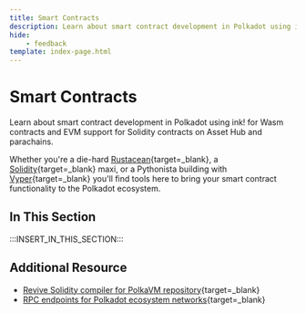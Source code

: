 ```yaml
---
title: Smart Contracts
description: Learn about smart contract development in Polkadot using ink! for Wasm contracts and EVM support for Solidity contracts on Asset Hub and parachains.
hide: 
    - feedback
template: index-page.html
---
```


# Smart Contracts

Learn about smart contract development in Polkadot using ink! for Wasm contracts and EVM support for Solidity contracts on Asset Hub and parachains.

Whether you're a die-hard [Rustacean](https://rustacean-principles.netlify.app/){target=\_blank}, a [Solidity](https://soliditylang.org/){target=\_blank} maxi, or a Pythonista building with [Vyper](https://docs.vyperlang.org/en/stable){target=\_blank} you'll find tools here to bring your smart contract functionality to the Polkadot ecosystem.  

## In This Section

:::INSERT_IN_THIS_SECTION:::

## Additional Resource

- [Revive Solidity compiler for PolkaVM repository](https://github.com/paritytech/revive){target=\_blank}
- [RPC endpoints for Polkadot ecosystem networks](/develop/networks/){target=\_blank}